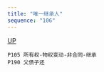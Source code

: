 ```yaml
---
title: "唯一继承人"
sequence: "106"
---
```


[UP](/law/civil-law-index.html)

```text
P105 所有权-物权变动-非合同-继承
P190 父债子还
```
